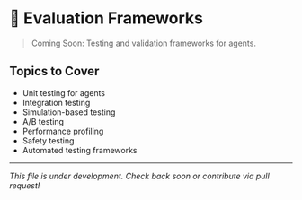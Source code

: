 # 🔬 Evaluation Frameworks

> Coming Soon: Testing and validation frameworks for agents.

## Topics to Cover

- Unit testing for agents
- Integration testing
- Simulation-based testing
- A/B testing
- Performance profiling
- Safety testing
- Automated testing frameworks

---

*This file is under development. Check back soon or contribute via pull request!*